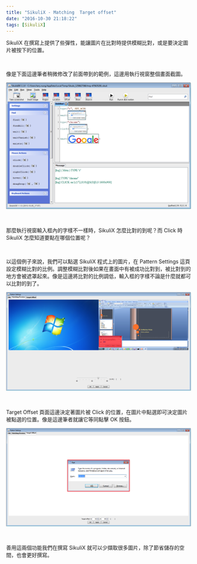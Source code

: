 ```yaml
---
title: "SikuliX - Matching  Target offset"
date: "2016-10-30 21:18:22"
tags: [SikuliX]
---
```



SikuliX 在撰寫上提供了些彈性，能讓圖片在比對時提供模糊比對，或是要決定圖片被按下的位置。  

<!-- More -->

<br/>


像是下面這邊筆者稍微修改了前面帶到的範例，這邊用執行視窗整個畫面截圖。  

![1.png](1.png)
	
<br/>


那麼執行視窗輸入框內的字樣不一樣時，SikuliX 怎麼比對的到呢？而 Click 時 SikuliX 怎麼知道要點在哪個位置呢？  

<br/>


以這個例子來說，我們可以點選 SikuliX 程式上的圖片，在 Pattern Settings 這頁設定模糊比對的比例。調整模糊比對後如果在畫面中有被成功比對到，被比對到的地方會被遮罩起來。像是這邊將比對的比例調低，輸入框的字樣不論是什麼就都可以比對的到了。    

![2.png](2.png)
        
<br/>


Target Offset 頁面這邊決定著圖片被 Click 的位置，在圖片中點選即可決定圖片被點選的位置。像是這邊筆者就讓它等同點擊 OK 按鈕。  

![3.png](3.png)
        
<br/>


善用這兩個功能我們在撰寫 SikuliX 就可以少擷取很多圖片，除了節省儲存的空間，也會更好撰寫。  
